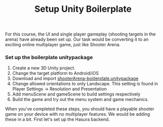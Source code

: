 ﻿---
title: "Setup Unity Boilerplate"
metaTitle: "Shooter Arena boilerplate setup | GraphQL Unity Hasura Tutorial"
metaDescription: "Set up the boilerplate version of Shooter which includes a working menu system and single player shooting mechanics"
---

For this course, the UI and single player gameplay (shooting targets in the arena) have already been set up.
Our task would be converting it to an exciting online multiplayer game, just like Shooter Arena.

### Set up the boilerplate unitypackage

1. Create a new 3D Unity project.
2. Change the target platform to Android/iOS
3. Download and import [shooterArena-boiilerplate.unitypackage](https://graphql-engine-cdn.hasura.io/learn-hasura/boilerplates/unity/boilerplate.zip)
4. Change allowed orientations to only Landscape. This setting is found in Player Settings -> Resolution and Presentation
5. Add menuScene and gameScene to build settings respectively
6. Build the game and try out the menu system and game mechanics.

When you've completed these steps, you should have a playable shooter game on your device with no multiplayer features. 
We would be adding these in a bit. First let's set up the Hasura backend.

